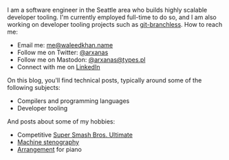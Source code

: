 I am a software engineer in the Seattle area who builds highly scalable developer tooling. I'm currently employed full-time to do so, and I am also working on developer tooling projects such as [git-branchless](https://github.com/arxanas/git-branchless). How to reach me:

* Email me: [me@waleedkhan.name](mailto:me@waleedkhan.name)
* Follow me on Twitter: [@arxanas](https://twitter.com/arxanas)
* Follow me on Mastodon: [@arxanas@types.pl](https://elk.zone/types.pl/@arxanas)
* Connect with me on [LinkedIn](https://www.linkedin.com/in/waleedkhan000/)

On this blog, you'll find technical posts, typically around some of the following subjects:

* Compilers and programming languages
* Developer tooling

And posts about some of my hobbies:

* Competitive [Super Smash Bros. Ultimate](https://en.wikipedia.org/wiki/Super_Smash_Bros._Ultimate)
* [Machine stenography](https://en.wikipedia.org/wiki/Stenotype)
* [Arrangement](https://en.wikipedia.org/wiki/Arrangement) for piano
